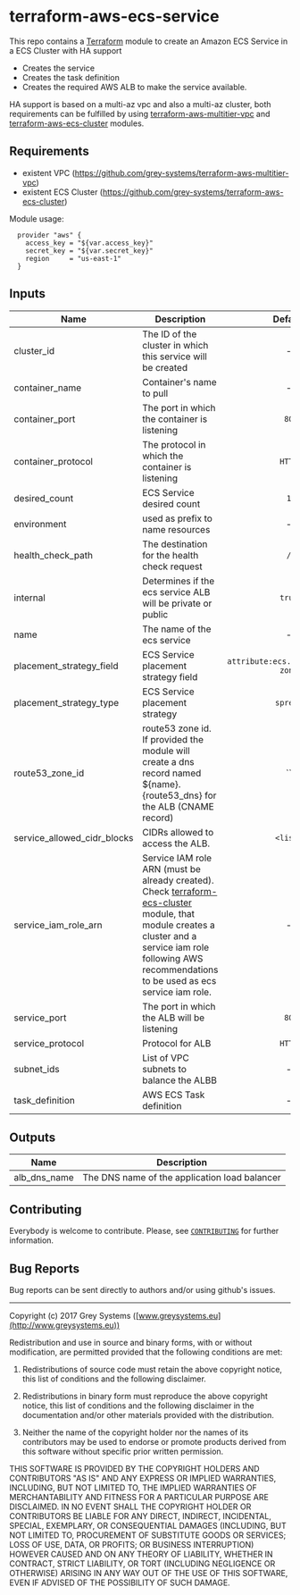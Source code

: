 # terraform-aws-ecs-service

This repo contains a [Terraform](https://terraform.io/) module to create an Amazon ECS Service in a ECS Cluster with HA support

* Creates the service
* Creates the task definition
* Creates the required AWS ALB to make the service available.

HA support is based on a multi-az vpc and also a multi-az cluster, both requirements can be fulfilled by using [terraform-aws-multitier-vpc](https://github.com/grey-systems/terraform-aws-multitier-vpc) and [terraform-aws-ecs-cluster](https://github.com/grey-systems/terraform-aws-ecs-cluster) modules.

Requirements
--------------
* existent VPC (https://github.com/grey-systems/terraform-aws-multitier-vpc)
* existent ECS Cluster (https://github.com/grey-systems/terraform-aws-ecs-cluster)


Module usage:

      provider "aws" {
        access_key = "${var.access_key}"
        secret_key = "${var.secret_key}"
        region     = "us-east-1"
      }


Inputs
---------

| Name | Description | Default | Required |
|------|-------------|:-----:|:-----:|
| cluster_id | The ID of the cluster in which this service will be created | - | yes |
| container_name | Container's name to pull | - | yes |
| container_port | The port in which the container is listening | `80` | no |
| container_protocol | The protocol in which the container is listening | `HTTP` | no |
| desired_count | ECS Service desired count | `1` | no |
| environment | used as prefix to name resources | - | yes |
| health_check_path | The destination for the health check request | `/` | no |
| internal | Determines if the ecs service ALB will be private or public | `true` | no |
| name | The name of the ecs service | - | yes |
| placement_strategy_field | ECS Service placement strategy field | `attribute:ecs.availability-zone` | no |
| placement_strategy_type | ECS Service placement strategy | `spread` | no |
| route53_zone_id | route53 zone id. If provided the module will create a dns record named ${name}.{route53_dns} for the ALB (CNAME record) | `` | no |
| service_allowed_cidr_blocks | CIDRs allowed to access the ALB. | `<list>` | no |
| service_iam_role_arn | Service IAM role ARN (must be already created). Check [terraform-ecs-cluster](https://github.com/grey-systems/terraform-ecs-cluster) module, that module creates a cluster and a service iam role following AWS recommendations to be used as ecs service iam role. | - | yes |
| service_port | The port in which the ALB will be listening | `80` | no |
| service_protocol | Protocol for ALB | `HTTP` | no |
| subnet_ids | List of VPC subnets to balance the ALBB | - | yes |
| task_definition | AWS ECS Task definition | - | yes |


Outputs
---------

| Name | Description |
|------|-------------|
| alb_dns_name | The DNS name of the application load balancer |


Contributing
------------
Everybody is welcome to contribute. Please, see [`CONTRIBUTING`][contrib] for further information.

[contrib]: CONTRIBUTING.md

Bug Reports
-----------

Bug reports can be sent directly to authors and/or using github's issues.


-------

Copyright (c) 2017 Grey Systems ([www.greysystems.eu](http://www.greysystems.eu))

Redistribution and use in source and binary forms, with or without modification, are permitted provided that the following conditions are met:

1. Redistributions of source code must retain the above copyright notice, this list of conditions and the following disclaimer.

2. Redistributions in binary form must reproduce the above copyright notice, this list of conditions and the following disclaimer in the documentation and/or other materials provided with the distribution.

3. Neither the name of the copyright holder nor the names of its contributors may be used to endorse or promote products derived from this software without specific prior written permission.

THIS SOFTWARE IS PROVIDED BY THE COPYRIGHT HOLDERS AND CONTRIBUTORS "AS IS" AND ANY EXPRESS OR IMPLIED WARRANTIES, INCLUDING, BUT NOT LIMITED TO, THE IMPLIED WARRANTIES OF MERCHANTABILITY AND FITNESS FOR A PARTICULAR PURPOSE ARE DISCLAIMED. IN NO EVENT SHALL THE COPYRIGHT HOLDER OR CONTRIBUTORS BE LIABLE FOR ANY DIRECT, INDIRECT, INCIDENTAL, SPECIAL, EXEMPLARY, OR CONSEQUENTIAL DAMAGES (INCLUDING, BUT NOT LIMITED TO, PROCUREMENT OF SUBSTITUTE GOODS OR SERVICES; LOSS OF USE, DATA, OR PROFITS; OR BUSINESS INTERRUPTION) HOWEVER CAUSED AND ON ANY THEORY OF LIABILITY, WHETHER IN CONTRACT, STRICT LIABILITY, OR TORT (INCLUDING NEGLIGENCE OR OTHERWISE) ARISING IN ANY WAY OUT OF THE USE OF THIS SOFTWARE, EVEN IF ADVISED OF THE POSSIBILITY OF SUCH DAMAGE.

